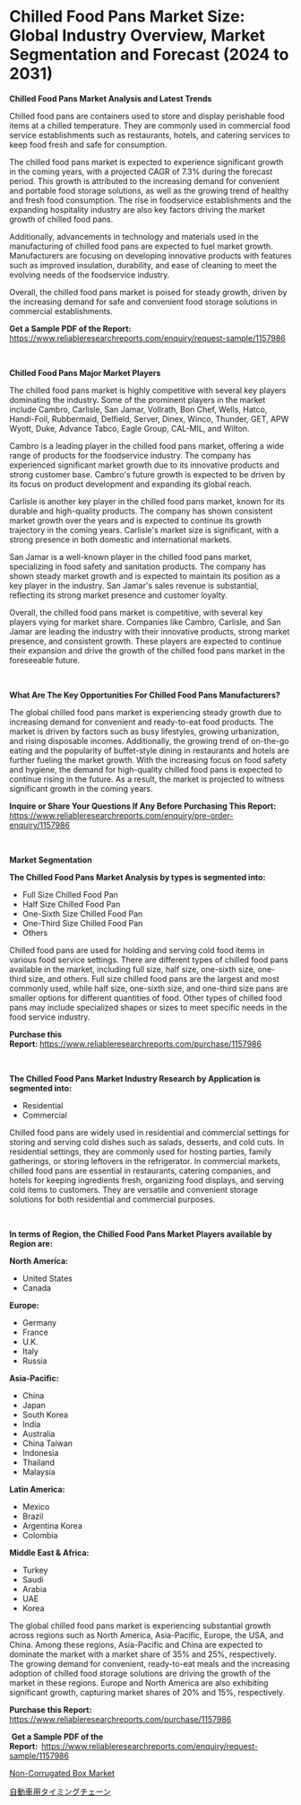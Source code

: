 <p><h1>Chilled Food Pans Market Size: Global Industry Overview, Market Segmentation and Forecast (2024 to 2031)</h1></p><p><strong>Chilled Food Pans Market Analysis and Latest Trends</strong></p>
<p><p>Chilled food pans are containers used to store and display perishable food items at a chilled temperature. They are commonly used in commercial food service establishments such as restaurants, hotels, and catering services to keep food fresh and safe for consumption.</p><p>The chilled food pans market is expected to experience significant growth in the coming years, with a projected CAGR of 7.3% during the forecast period. This growth is attributed to the increasing demand for convenient and portable food storage solutions, as well as the growing trend of healthy and fresh food consumption. The rise in foodservice establishments and the expanding hospitality industry are also key factors driving the market growth of chilled food pans.</p><p>Additionally, advancements in technology and materials used in the manufacturing of chilled food pans are expected to fuel market growth. Manufacturers are focusing on developing innovative products with features such as improved insulation, durability, and ease of cleaning to meet the evolving needs of the foodservice industry.</p><p>Overall, the chilled food pans market is poised for steady growth, driven by the increasing demand for safe and convenient food storage solutions in commercial establishments.</p></p>
<p><strong>Get a Sample PDF of the Report:&nbsp;</strong> <a href="https://www.reliableresearchreports.com/enquiry/request-sample/1157986">https://www.reliableresearchreports.com/enquiry/request-sample/1157986</a></p>
<p>&nbsp;</p>
<p><strong>Chilled Food Pans Major Market Players</strong></p>
<p><p>The chilled food pans market is highly competitive with several key players dominating the industry. Some of the prominent players in the market include Cambro, Carlisle, San Jamar, Vollrath, Bon Chef, Wells, Hatco, Handi-Foil, Rubbermaid, Delfield, Server, Dinex, Winco, Thunder, GET, APW Wyott, Duke, Advance Tabco, Eagle Group, CAL-MIL, and Wilton.</p><p>Cambro is a leading player in the chilled food pans market, offering a wide range of products for the foodservice industry. The company has experienced significant market growth due to its innovative products and strong customer base. Cambro's future growth is expected to be driven by its focus on product development and expanding its global reach.</p><p>Carlisle is another key player in the chilled food pans market, known for its durable and high-quality products. The company has shown consistent market growth over the years and is expected to continue its growth trajectory in the coming years. Carlisle's market size is significant, with a strong presence in both domestic and international markets.</p><p>San Jamar is a well-known player in the chilled food pans market, specializing in food safety and sanitation products. The company has shown steady market growth and is expected to maintain its position as a key player in the industry. San Jamar's sales revenue is substantial, reflecting its strong market presence and customer loyalty.</p><p>Overall, the chilled food pans market is competitive, with several key players vying for market share. Companies like Cambro, Carlisle, and San Jamar are leading the industry with their innovative products, strong market presence, and consistent growth. These players are expected to continue their expansion and drive the growth of the chilled food pans market in the foreseeable future.</p></p>
<p>&nbsp;</p>
<p><strong>What Are The Key Opportunities For Chilled Food Pans Manufacturers?</strong></p>
<p><p>The global chilled food pans market is experiencing steady growth due to increasing demand for convenient and ready-to-eat food products. The market is driven by factors such as busy lifestyles, growing urbanization, and rising disposable incomes. Additionally, the growing trend of on-the-go eating and the popularity of buffet-style dining in restaurants and hotels are further fueling the market growth. With the increasing focus on food safety and hygiene, the demand for high-quality chilled food pans is expected to continue rising in the future. As a result, the market is projected to witness significant growth in the coming years.</p></p>
<p><strong>Inquire or Share Your Questions If Any Before Purchasing This Report:</strong> <a href="https://www.reliableresearchreports.com/enquiry/pre-order-enquiry/1157986">https://www.reliableresearchreports.com/enquiry/pre-order-enquiry/1157986</a></p>
<p>&nbsp;</p>
<p><strong>Market Segmentation</strong></p>
<p><strong>The Chilled Food Pans Market Analysis by types is segmented into:</strong></p>
<p><ul><li>Full Size Chilled Food Pan</li><li>Half Size Chilled Food Pan</li><li>One-Sixth Size Chilled Food Pan</li><li>One-Third Size Chilled Food Pan</li><li>Others</li></ul></p>
<p><p>Chilled food pans are used for holding and serving cold food items in various food service settings. There are different types of chilled food pans available in the market, including full size, half size, one-sixth size, one-third size, and others. Full size chilled food pans are the largest and most commonly used, while half size, one-sixth size, and one-third size pans are smaller options for different quantities of food. Other types of chilled food pans may include specialized shapes or sizes to meet specific needs in the food service industry.</p></p>
<p><strong>Purchase this Report:&nbsp;</strong><a href="https://www.reliableresearchreports.com/purchase/1157986">https://www.reliableresearchreports.com/purchase/1157986</a></p>
<p>&nbsp;</p>
<p><strong>The Chilled Food Pans Market Industry Research by Application is segmented into:</strong></p>
<p><ul><li>Residential</li><li>Commercial</li></ul></p>
<p><p>Chilled food pans are widely used in residential and commercial settings for storing and serving cold dishes such as salads, desserts, and cold cuts. In residential settings, they are commonly used for hosting parties, family gatherings, or storing leftovers in the refrigerator. In commercial markets, chilled food pans are essential in restaurants, catering companies, and hotels for keeping ingredients fresh, organizing food displays, and serving cold items to customers. They are versatile and convenient storage solutions for both residential and commercial purposes.</p></p>
<p>&nbsp;</p>
<p><strong>In terms of Region, the Chilled Food Pans Market Players available by Region are:</strong></p>
<p>
    <p> <strong> North America: </strong>
        <ul>
            <li>United States</li>
            <li>Canada</li>
        </ul>
        </p> 
    <p> <strong> Europe: </strong>
        <ul>
            <li>Germany</li>
            <li>France</li>
            <li>U.K.</li>
            <li>Italy</li>
            <li>Russia</li>
        </ul>
        </p> 
    <p> <strong> Asia-Pacific: </strong>
        <ul>
            <li>China</li>
            <li>Japan</li>
            <li>South Korea</li>
            <li>India</li>
            <li>Australia</li>
            <li>China Taiwan</li>
            <li>Indonesia</li>
            <li>Thailand</li>
            <li>Malaysia</li>
        </ul>
        </p> 
    <p> <strong> Latin America: </strong>
        <ul>
            <li>Mexico</li>
            <li>Brazil</li>
            <li>Argentina Korea</li>
            <li>Colombia</li>
        </ul>
        </p> 
    <p> <strong> Middle East & Africa: </strong>
        <ul>
            <li>Turkey</li>
            <li>Saudi</li>
            <li>Arabia</li>
            <li>UAE</li>
            <li>Korea</li>
        </ul>
    </p>
    </p>
<p><p>The global chilled food pans market is experiencing substantial growth across regions such as North America, Asia-Pacific, Europe, the USA, and China. Among these regions, Asia-Pacific and China are expected to dominate the market with a market share of 35% and 25%, respectively. The growing demand for convenient, ready-to-eat meals and the increasing adoption of chilled food storage solutions are driving the growth of the market in these regions. Europe and North America are also exhibiting significant growth, capturing market shares of 20% and 15%, respectively.</p></p>
<p><strong>Purchase this Report: </strong><a href="https://www.reliableresearchreports.com/purchase/1157986">https://www.reliableresearchreports.com/purchase/1157986</a></p>
<p>&nbsp;<strong>Get a Sample PDF of the Report:&nbsp;&nbsp;</strong><a href="https://www.reliableresearchreports.com/enquiry/request-sample/1157986">https://www.reliableresearchreports.com/enquiry/request-sample/1157986</a></p>
<p><strong></strong></p>
<p><p><a href="https://github.com/nicoletavirag/Market-Research-Report-List-2/blob/main/non-corrugated-box-market.md">Non-Corrugated Box Market</a></p><p><a href="https://medium.com/@royfoote921/%E8%87%AA%E5%8B%95%E8%BB%8A%E7%94%A8%E3%82%BF%E3%82%A4%E3%83%9F%E3%83%B3%E3%82%B0%E3%83%81%E3%82%A7%E3%83%BC%E3%83%B3%E5%B8%82%E5%A0%B4%E5%88%86%E6%9E%90-%E3%81%9D%E3%81%AEcagr-%E5%B8%82%E5%A0%B4%E3%82%BB%E3%82%B0%E3%83%A1%E3%83%B3%E3%83%86%E3%83%BC%E3%82%B7%E3%83%A7%E3%83%B3%E3%81%8A%E3%82%88%E3%81%B3%E3%82%B0%E3%83%AD%E3%83%BC%E3%83%90%E3%83%AB%E7%94%A3%E6%A5%AD%E6%A6%82%E6%B3%81-1988ca83bb7d">自動車用タイミングチェーン</a></p></p>